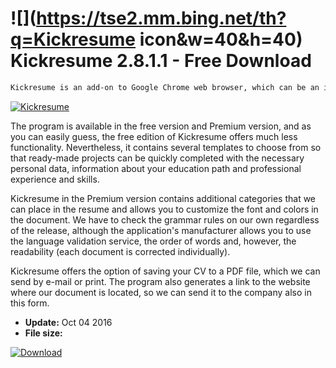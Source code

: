 # ![](https://tse2.mm.bing.net/th?q=Kickresume icon&w=40&h=40) Kickresume 2.8.1.1 - Free Download

```sh
Kickresume is an add-on to Google Chrome web browser, which can be an interesting proposition for users looking for a job. The tool allows you to quickly create your own CV and share it with potential employers.
```
[![Kickresume](https:https://tse1.mm.bing.net/th?id=OIP.sX8o7XkJVMKhnSA_7ATndwFVC3&pid=Api)](https://softexe.net/win/internet/browser-add-ons/kickresume:ppccc.html)

The program is available in the free version and Premium version, and as you can easily guess, the free edition of Kickresume offers much less functionality. Nevertheless, it contains several templates to choose from so that ready-made projects can be quickly completed with the necessary personal data, information about your education path and professional experience and skills.
 
 Kickresume in the Premium version contains additional categories that we can place in the resume and allows you to customize the font and colors in the document. We have to check the grammar rules on our own regardless of the release, although the application's manufacturer allows you to use the language validation service, the order of words and, however, the readability (each document is corrected individually).
 
 Kickresume offers the option of saving your CV to a PDF file, which we can send by e-mail or print. The program also generates a link to the website where our document is located, so we can send it to the company also in this form.


- **Update:** Oct 04 2016
- **File size:** 

[![Download](https://cdn.softexe.net/static/img/download.png)](https://softexe.net/win/internet/browser-add-ons/kickresume:ppccc.html)

